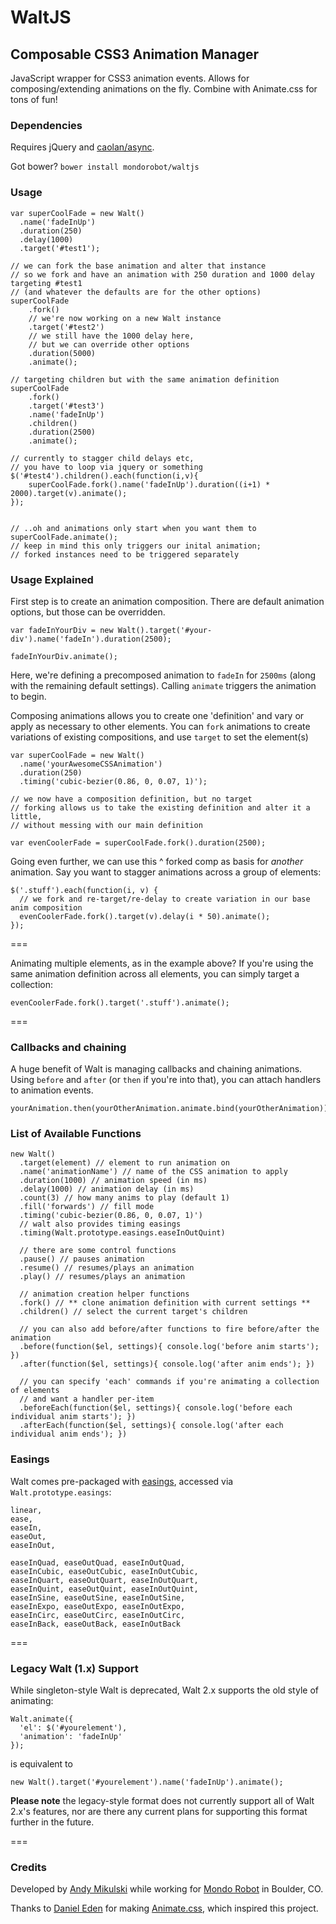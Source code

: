 # WaltJS
## Composable CSS3 Animation Manager

JavaScript wrapper for CSS3 animation events. Allows for composing/extending animations on the fly. Combine with Animate.css for tons of fun!

### Dependencies
Requires jQuery and [caolan/async](https://github.com/caolan/async).

Got bower? `bower install mondorobot/waltjs`


### Usage

```
var superCoolFade = new Walt()
  .name('fadeInUp')
  .duration(250)
  .delay(1000)
  .target('#test1');

// we can fork the base animation and alter that instance
// so we fork and have an animation with 250 duration and 1000 delay targeting #test1
// (and whatever the defaults are for the other options)
superCoolFade
    .fork()
    // we're now working on a new Walt instance
    .target('#test2')
    // we still have the 1000 delay here,
    // but we can override other options
    .duration(5000)
    .animate();

// targeting children but with the same animation definition
superCoolFade
    .fork()
    .target('#test3')
    .name('fadeInUp')
    .children()
    .duration(2500)
    .animate();

// currently to stagger child delays etc,
// you have to loop via jquery or something
$('#test4').children().each(function(i,v){
    superCoolFade.fork().name('fadeInUp').duration((i+1) * 2000).target(v).animate();
});


// ..oh and animations only start when you want them to
superCoolFade.animate();
// keep in mind this only triggers our inital animation;
// forked instances need to be triggered separately
```

### Usage Explained

First step is to create an animation composition. There are default animation options, but those can be overridden.

```
var fadeInYourDiv = new Walt().target('#your-div').name('fadeIn').duration(2500);

fadeInYourDiv.animate();
```
Here, we're defining a precomposed animation to `fadeIn` for `2500ms` (along with the remaining default settings).
Calling `animate` triggers the animation to begin.


Composing animations allows you to create one 'definition' and vary or apply as necessary to other elements.
You can `fork` animations to create variations of existing compositions, and use `target` to set the element(s)

```
var superCoolFade = new Walt()
  .name('yourAwesomeCSSAnimation')
  .duration(250)
  .timing('cubic-bezier(0.86, 0, 0.07, 1)');

// we now have a composition definition, but no target
// forking allows us to take the existing definition and alter it a little,
// without messing with our main definition

var evenCoolerFade = superCoolFade.fork().duration(2500);
```

Going even further, we can use this ^ forked comp as basis for _another_ animation.
Say you want to stagger animations across a group of elements:

```
$('.stuff').each(function(i, v) {
  // we fork and re-target/re-delay to create variation in our base anim composition
  evenCoolerFade.fork().target(v).delay(i * 50).animate();
});
```

===

Animating multiple elements, as in the example above? If you're using the same animation definition
across all elements, you can simply target a collection:
```
evenCoolerFade.fork().target('.stuff').animate();
```

===

### Callbacks and chaining

A huge benefit of Walt is managing callbacks and chaining animations.
Using `before` and `after` (or `then` if you're into that), you can attach handlers to animation events.


```
yourAnimation.then(yourOtherAnimation.animate.bind(yourOtherAnimation)).animate();
```


### List of Available Functions


```
new Walt()
  .target(element) // element to run animation on
  .name('animationName') // name of the CSS animation to apply
  .duration(1000) // animation speed (in ms)
  .delay(1000) // animation delay (in ms)
  .count(3) // how many anims to play (default 1)
  .fill('forwards') // fill mode
  .timing('cubic-bezier(0.86, 0, 0.07, 1)')
  // walt also provides timing easings
  .timing(Walt.prototype.easings.easeInOutQuint)

  // there are some control functions
  .pause() // pauses animation
  .resume() // resumes/plays an animation
  .play() // resumes/plays an animation

  // animation creation helper functions
  .fork() // ** clone animation definition with current settings **
  .children() // select the current target's children

  // you can also add before/after functions to fire before/after the animation
  .before(function($el, settings){ console.log('before anim starts'); })
  .after(function($el, settings){ console.log('after anim ends'); })

  // you can specify 'each' commands if you're animating a collection of elements
  // and want a handler per-item
  .beforeEach(function($el, settings){ console.log('before each individual anim starts'); })
  .afterEach(function($el, settings){ console.log('after each individual anim ends'); })
```


### Easings

Walt comes pre-packaged with [easings](http://easings.net), accessed via `Walt.prototype.easings`:

```
linear,
ease,
easeIn,
easeOut,
easeInOut,

easeInQuad, easeOutQuad, easeInOutQuad,
easeInCubic, easeOutCubic, easeInOutCubic,
easeInQuart, easeOutQuart, easeInOutQuart,
easeInQuint, easeOutQuint, easeInOutQuint,
easeInSine, easeOutSine, easeInOutSine,
easeInExpo, easeOutExpo, easeInOutExpo,
easeInCirc, easeOutCirc, easeInOutCirc,
easeInBack, easeOutBack, easeInOutBack
```


===


### Legacy Walt (1.x) Support

While singleton-style Walt is deprecated, Walt 2.x supports the old style of animating:

```
Walt.animate({
  'el': $('#yourelement'),
  'animation': 'fadeInUp'
});
```

is equivalent to

```
new Walt().target('#yourelement').name('fadeInUp').animate();
```

**Please note** the legacy-style format does not currently support all of Walt 2.x's features, nor are there any current plans for supporting this format further in the future.


===


### Credits

Developed by [Andy Mikulski](http://www.andymikulski.com/) while working for [Mondo Robot](http://www.mondorobot.com/) in Boulder, CO.

Thanks to [Daniel Eden](https://daneden.me/) for making [Animate.css](https://daneden.github.io/animate.css/), which inspired this project.

